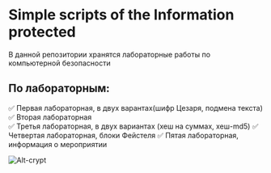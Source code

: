 # Simple scripts of the Information protected  
В данной репозитории хранятся лабораторные работы по компьютерной безопасности  

## По лабораторным:  
:white_check_mark: Первая лабораторная, в двух варантах(шифр Цезаря, подмена текста)  
:white_check_mark: Вторая лабораторная  
:white_check_mark: Третья лабораторная, в двух вариантах (хеш на суммах, хеш-md5)
:white_check_mark: Четвертая лабораторная, блоки Фейстеля
:white_check_mark: Пятая лабораторная, информация о мероприятии

![Alt-crypt](https://www.b17.ru/foto/uploaded/upl_1627919611_258166_45rcz.jpg)
